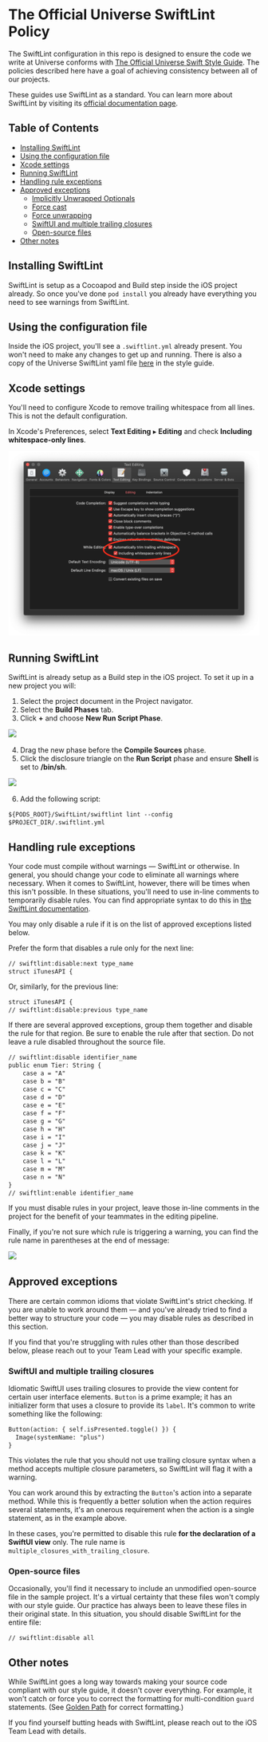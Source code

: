 # The Official Universe SwiftLint Policy

The SwiftLint configuration in this repo is designed to ensure the code we write at Universe conforms with [The Official Universe Swift Style Guide](https://github.com/onuniverse/swift-style-guide). The policies described here have a goal of achieving consistency between all of our projects.

These guides use SwiftLint as a standard. You can learn more about SwiftLint by visiting its [official documentation page](https://github.com/realm/SwiftLint).

## Table of Contents

* [Installing SwiftLint](#installing-swiftlint)
* [Using the configuration file](#using-the-configuration-file)
* [Xcode settings](#xcode-settings)
* [Running SwiftLint](#running-swiftlint)
* [Handling rule exceptions](#handling-rule-exceptions)
* [Approved exceptions](#approved-exceptions)
	* [Implicitly Unwrapped Optionals](#implicitly-unwrapped-optionals)
	* [Force cast](#force-cast)
	* [Force unwrapping](#force-unwrapping)
	* [SwiftUI and multiple trailing closures](#swiftui-and-multiple-trailing-closures)
	* [Open-source files](#open-source-files)
* [Other notes](#other-notes)

## Installing SwiftLint

SwiftLint is setup as a Cocoapod and Build step inside the iOS project already. So once you've done `pod install` you already have everything you need to see warnings from SwiftLint.

## Using the configuration file

Inside the iOS project, you'll see a `.swiftlint.yml` already present. You won't need to make any changes to get up and running. There is also a copy of the Universe SwiftLint yaml file [here](universe.swiftlint.yml) in the style guide.

## Xcode settings

You'll need to configure Xcode to remove trailing whitespace from all lines. This is not the default configuration.

In Xcode's Preferences, select **Text Editing** ▸ **Editing** and check **Including whitespace-only lines**. 

![](screens/trailing-whitespace.png)

## Running SwiftLint

SwiftLint is already setup as a Build step in the iOS project. To set it up in a new project you will:

1. Select the project document in the Project navigator.
1. Select the **Build Phases** tab.
1. Click **+** and choose **New Run Script Phase**.

![](screens/add-run-script.png)

4. Drag the new phase before the **Compile Sources** phase.
4. Click the disclosure triangle on the **Run Script** phase and ensure **Shell** is set to **/bin/sh**.

![](screens/empty-run-script.png)

6. Add the following script:
```
${PODS_ROOT}/SwiftLint/swiftlint lint --config $PROJECT_DIR/.swiftlint.yml
```

## Handling rule exceptions

Your code must compile without warnings — SwiftLint or otherwise. In general, you should change your code to eliminate all warnings where necessary. When it comes to SwiftLint, however, there will be times when this isn't possible. In these situations, you'll need to use in-line comments to temporarily disable rules. You can find appropriate syntax to do this in [the SwiftLint documentation](https://realm.github.io/SwiftLint/#disable-rules-in-code).

You may only disable a rule if it is on the list of approved exceptions listed below.

Prefer the form that disables a rule only for the next line:
```
// swiftlint:disable:next type_name
struct iTunesAPI {
```

Or, similarly, for the previous line:
```
struct iTunesAPI {
// swiftlint:disable:previous type_name
```

If there are several approved exceptions, group them together and disable the rule for that region. Be sure to enable the rule after that section. Do not leave a rule disabled throughout the source file.

```
// swiftlint:disable identifier_name
public enum Tier: String {
    case a = "A"
    case b = "B"
    case c = "C"
    case d = "D"
    case e = "E"
    case f = "F"
    case g = "G"
    case h = "H"
    case i = "I"
    case j = "J"
    case k = "K"
    case l = "L"
    case m = "M"
    case n = "N"
}
// swiftlint:enable identifier_name
```

If you must disable rules in your project, leave those in-line comments in the project for the benefit of your teammates in the editing pipeline.

Finally, if you're not sure which rule is triggering a warning, you can find the rule name in parentheses at the end of message:

![](screens/swiftlint-warning.png)

## Approved exceptions

There are certain common idioms that violate SwiftLint's strict checking. If you are unable to work around them — and you've already tried to find a better way to structure your code — you may disable rules as described in this section.

If you find that you're struggling with rules other than those described below, please reach out to your Team Lead with your specific example.

### SwiftUI and multiple trailing closures

Idiomatic SwiftUI uses trailing closures to provide the view content for certain user interface elements. `Button` is a prime example; it has an initializer form that uses a closure to provide its `label`. It's common to write something like the following:

```
Button(action: { self.isPresented.toggle() }) {
  Image(systemName: "plus")
}
```

This violates the rule that you should not use trailing closure syntax when a method accepts multiple closure parameters, so SwiftLint will flag it with a warning. 

You can work around this by extracting the `Button`'s action into a separate method. While this is frequently a better solution when the action requires several statements, it's an onerous requirement when the action is a single statement, as in the example above.

In these cases, you're permitted to disable this rule **for the declaration of a SwiftUI view** only. The rule name is `multiple_closures_with_trailing_closure`.

### Open-source files

Occasionally, you'll find it necessary to include an unmodified open-source file in the sample project. It's a virtual certainty that these files won't comply with our style guide. Our practice has always been to leave these files in their original state. In this situation, you should disable SwiftLint for the entire file:

```
// swiftlint:disable all
```

## Other notes

While SwiftLint goes a long way towards making your source code compliant with our style guide, it doesn't cover everything. For example, it won't catch or force you to correct the formatting for multi-condition `guard` statements. (See [Golden Path](https://github.com/onuniverse/swift-style-guide#golden-path) for correct formatting.)

If you find yourself butting heads with SwiftLint, please reach out to the iOS Team Lead with details.